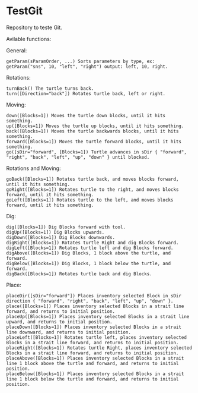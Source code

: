 # TestGit
Repository to teste Git.

Avilable functions:

  General:

    getParam(sParamOrder, ...) Sorts parameters by type, ex: getParam("sns", 10, "left", "right") output: left, 10, right.

  Rotations:
  
    turnBack() The turtle turns back.
    turn([Direction="back"]) Rotates turtle back, left or right.
    
  Moving:
  
    down([Blocks=1]) Moves the turtle down blocks, until it hits something.
    up([Blocks=1]) Moves the turtle up blocks, until it hits something.
    back([Blocks=1]) Moves the turtle backwards blocks, until it hits something.
    forward([Blocks=1]) Moves the turtle forward blocks, until it hits something.
    go([sDir="forward", [Blocks=1]) Turtle advances in sDir { "forward", "right", "back", "left", "up", "down" } until blocked.
  
  Rotations and Moving:
  
    goBack([Blocks=1]) Rotates turtle back, and moves blocks forward, until it hits something.
    goRight([Blocks=1]) Rotates turtle to the right, and moves blocks forward, until it hits something.
    goLeft([Blocks=1]) Rotates turtle to the left, and moves blocks forward, until it hits something.

  Dig:
  
    dig([Blocks=1]) Dig Blocks forward with tool.
    digUp([Blocks=1]) Dig Blocks upwards.
    digDown([Blocks=1]) Dig Blocks downwards.
    digRight([Blocks=1]) Rotates turtle Right and dig Blocks forward.
    digLeft([Blocks=1]) Rotates turtle left and dig Blocks forward.
    digAbove([Blocks=1]) Dig Blocks, 1 block above the turtle, and forward.
    digBelow([Blocks=1]) Dig Blocks, 1 block below the turtle, and forward.
    digBack([Blocks=1]) Rotates turtle back and dig Blocks.

  Place:

    placeDir([sDir="forward"]) Places inventory selected Block in sDir direction { "forward", "right", "back", "left", "up", "down" }.
    place([Blocks=1]) Places inventory selected Blocks in a strait line forward, and returns to initial position.
    placeUp([Blocks=1]) Places inventory selected Blocks in a strait line upward, and returns to initial position.
    placeDown([Blocks=1]) Places inventory selected Blocks in a strait line downward, and returns to initial position.
    placeLeft([Blocks=1]) Rotates turtle left, places inventory selected Blocks in a strait line forward, and returns to initial position.
    placeRight([Blocks=1]) Rotates turtle Right, places inventory selected Blocks in a strait line forward, and returns to initial position.
    placeAbove([Blocks=1]) Places inventory selected Blocks in a strait line 1 block above the turtle and forward, and returns to initial position.
    placeBelow([Blocks=1]) Places inventory selected Blocks in a strait line 1 block below the turtle and forward, and returns to initial position.
